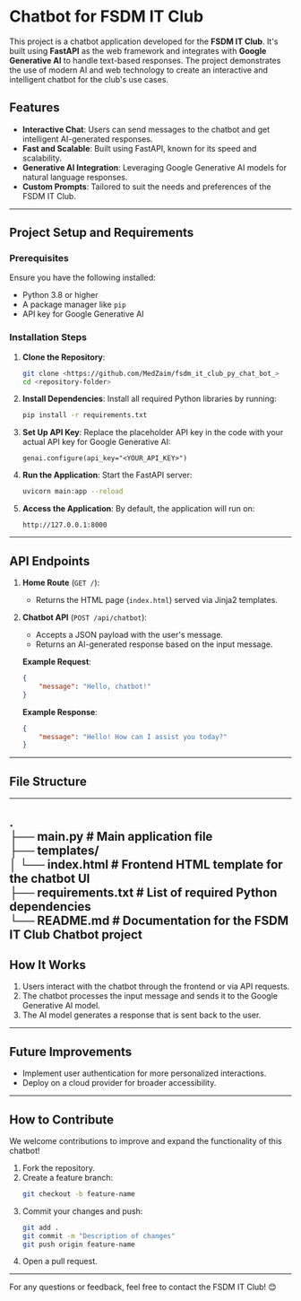 # Chatbot for FSDM IT Club

This project is a chatbot application developed for the **FSDM IT Club**. It's built using **FastAPI** as the web framework and integrates with **Google Generative AI** to handle text-based responses. The project demonstrates the use of modern AI and web technology to create an interactive and intelligent chatbot for the club's use cases.

## Features

- **Interactive Chat**: Users can send messages to the chatbot and get intelligent AI-generated responses.
- **Fast and Scalable**: Built using FastAPI, known for its speed and scalability.
- **Generative AI Integration**: Leveraging Google Generative AI models for natural language responses.
- **Custom Prompts**: Tailored to suit the needs and preferences of the FSDM IT Club.

---

## Project Setup and Requirements

### Prerequisites

Ensure you have the following installed:
- Python 3.8 or higher
- A package manager like `pip`
- API key for Google Generative AI

### Installation Steps

1. **Clone the Repository**:
   ```bash
   git clone <https://github.com/MedZaim/fsdm_it_club_py_chat_bot_>
   cd <repository-folder>
   ```

2. **Install Dependencies**:
   Install all required Python libraries by running:
   ```bash
   pip install -r requirements.txt
   ```

3. **Set Up API Key**:
   Replace the placeholder API key in the code with your actual API key for Google Generative AI:
   ```plaintext
   genai.configure(api_key="<YOUR_API_KEY>")
   ```

4. **Run the Application**:
   Start the FastAPI server:
   ```bash
   uvicorn main:app --reload
   ```

5. **Access the Application**:
   By default, the application will run on:
   ```
   http://127.0.0.1:8000
   ```

---

## API Endpoints

1. **Home Route** (`GET /`):
    - Returns the HTML page (`index.html`) served via Jinja2 templates.

2. **Chatbot API** (`POST /api/chatbot`):
    - Accepts a JSON payload with the user's message.
    - Returns an AI-generated response based on the input message.

   **Example Request**:
   ```json
   {
       "message": "Hello, chatbot!"
   }
   ```

   **Example Response**:
   ```json
   {
       "message": "Hello! How can I assist you today?"
   }
   ```

---

## File Structure
---
.            
├── main.py # Main application file            
├── templates/             
│      └── index.html # Frontend HTML template for the chatbot UI     
├── requirements.txt # List of required Python dependencies    
└── README.md # Documentation for the FSDM IT Club Chatbot project   
---

## How It Works

1. Users interact with the chatbot through the frontend or via API requests.
2. The chatbot processes the input message and sends it to the Google Generative AI model.
3. The AI model generates a response that is sent back to the user.

---

## Future Improvements


- Implement user authentication for more personalized interactions.
- Deploy on a cloud provider for broader accessibility.

---

## How to Contribute

We welcome contributions to improve and expand the functionality of this chatbot!

1. Fork the repository.
2. Create a feature branch:
   ```bash
   git checkout -b feature-name
   ```
3. Commit your changes and push:
   ```bash
   git add .
   git commit -m "Description of changes"
   git push origin feature-name
   ```
4. Open a pull request.

---



For any questions or feedback, feel free to contact the FSDM IT Club! 😊